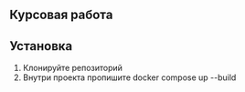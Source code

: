 ## Курсовая работа


## Установка

1. Клонируйте репозиторий
2. Внутри проекта пропишите docker compose up --build
